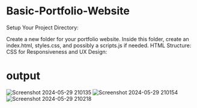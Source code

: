 # Basic-Portfolio-Website
Setup Your Project Directory:

Create a new folder for your portfolio website. Inside this folder, create an index.html, styles.css, and possibly a scripts.js if needed. HTML Structure: CSS for Responsiveness and UX Design:
# output
![Screenshot 2024-05-29 210135](https://github.com/Gayathri-g-k/Basic-Portfolio-Website/assets/171166517/25ecbb86-7fea-4048-b375-e3eb5bd35411)
![Screenshot 2024-05-29 210154](https://github.com/Gayathri-g-k/Basic-Portfolio-Website/assets/171166517/68365c91-4af2-492e-9758-239387f21d46)
![Screenshot 2024-05-29 210218](https://github.com/Gayathri-g-k/Basic-Portfolio-Website/assets/171166517/e9df8db7-e998-4747-859f-e0fa9b00dae7)
